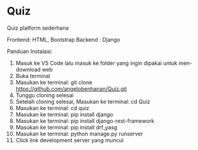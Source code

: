 # Quiz
Quiz platform sederhana

Frontend: HTML, Bootstrap
Backend : Django

Panduan Instalasi:
1.  Masuk ke VS Code lalu masuk ke folder yang ingin dipakai untuk men-download web
2.  Buka terminal
3.  Masukan ke terminal:  git clone https://github.com/angelobenhanan/Quiz.git
4.  Tunggu cloning selesai
5.  Setelah cloning selesai, Masukan ke terminal:  cd Quiz 
7.  Masukan ke terminal:  cd quiz 
8.  Masukan ke terminal:  pip install django 
9.  Masukan ke terminal:  pip install django-rest-framework
10. Masukan ke terminal:  pip install drf_yasg
11. Masukan ke terminal:  python manage.py runserver 
12. Click link development server yang muncul